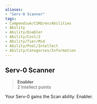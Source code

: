 ```yaml
---
aliases:
- "Serv-0 Scanner"
tags:
- Compendium/CSRD/en/Abilities
- Ability
- Ability/Enabler
- Ability/Cost/2
- Ability/Tier/Mid
- Ability/Pool/Intellect
- Ability/Categories/Information
---
```


  
## Serv-0 Scanner  
>**Enabler**  
>2 Intellect points
  
Your Serv-0 gains the Scan ability. Enabler.